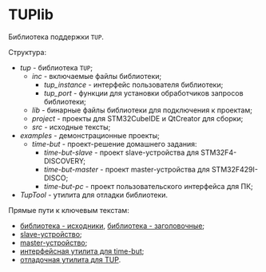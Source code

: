 TUPlib
=======================

Библиотека поддержки `TUP`.

Структура:
* *tup* - библиотека `TUP`;
	- *inc* - включаемые файлы библиотеки;
		* *tup_instance* - интерфейс пользователя библиотеки;
		* *tup_port* - функции для установки обработчиков запросов библиотеки;
	- *lib* - бинарные файлы библиотеки для подключения к проектам;		
	- *project* - проекты для STM32CubeIDE и QtCreator для сборки;		
	- *src* - исходные тексты;
* *examples* - демонстрационные проекты;
	- *time-but* - проект-решение домашнего задания:
		* *time-but-slave* - проект slave-устройства для STM32F4-DISCOVERY;
		* *time-but-master* - проект master-устройства для STM32F429I-DISCO;
		* *time-but-pc* - проект пользовательского интерфейса для ПК;
* *TupTool* - утилита для отладки библиотеки.

Прямые пути к ключевым текстам:
 - [библиотека - исходники](/tup/src), [библиотека - заголовочные](/tup/inc);
 - [slave-устройство](/examples/time-but/time-but-slave/Core/App);
 - [master-устройство](/examples/time-but/time-but-master/Core/time-but);
 - [интерфейсная утилита для time-but](/examples/time-but/time-but-pc);
 - [отладочная утилита для TUP](/TupTool).
